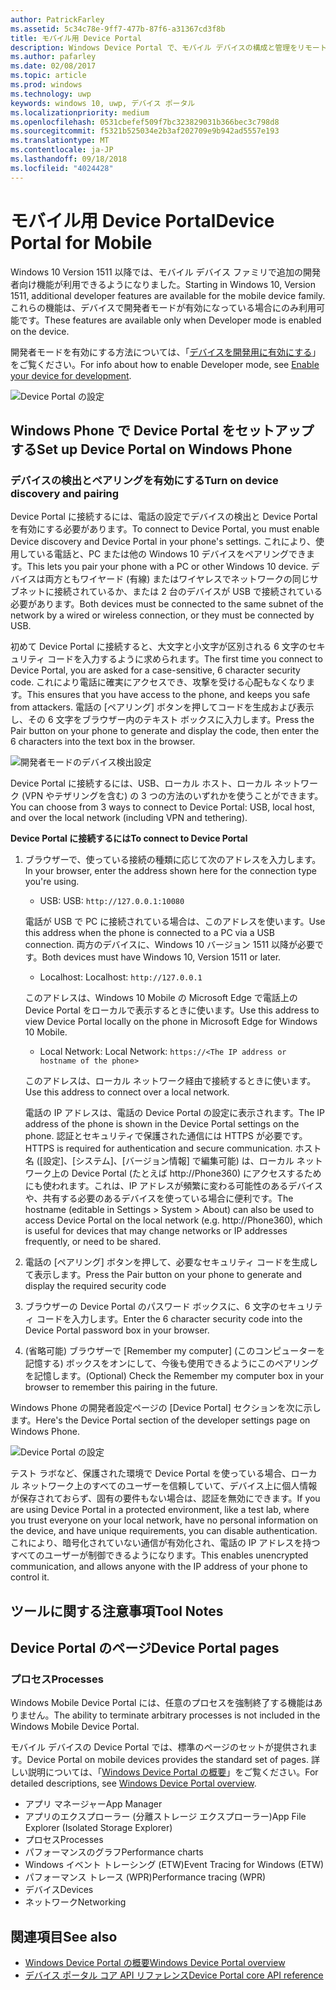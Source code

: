 ```yaml
---
author: PatrickFarley
ms.assetid: 5c34c78e-9ff7-477b-87f6-a31367cd3f8b
title: モバイル用 Device Portal
description: Windows Device Portal で、モバイル デバイスの構成と管理をリモートから行う方法について説明します。
ms.author: pafarley
ms.date: 02/08/2017
ms.topic: article
ms.prod: windows
ms.technology: uwp
keywords: windows 10, uwp, デバイス ポータル
ms.localizationpriority: medium
ms.openlocfilehash: 0531cbefef509f7bc323829031b366bec3c798d8
ms.sourcegitcommit: f5321b525034e2b3af202709e9b942ad5557e193
ms.translationtype: MT
ms.contentlocale: ja-JP
ms.lasthandoff: 09/18/2018
ms.locfileid: "4024428"
---
```

# <a name="device-portal-for-mobile"></a><span data-ttu-id="b6b54-104">モバイル用 Device Portal</span><span class="sxs-lookup"><span data-stu-id="b6b54-104">Device Portal for Mobile</span></span>

<span data-ttu-id="b6b54-105">Windows 10 Version 1511 以降では、モバイル デバイス ファミリで追加の開発者向け機能が利用できるようになりました。</span><span class="sxs-lookup"><span data-stu-id="b6b54-105">Starting in Windows 10, Version 1511, additional developer features are available for the mobile device family.</span></span> <span data-ttu-id="b6b54-106">これらの機能は、デバイスで開発者モードが有効になっている場合にのみ利用可能です。</span><span class="sxs-lookup"><span data-stu-id="b6b54-106">These features are available only when Developer mode is enabled on the device.</span></span>

<span data-ttu-id="b6b54-107">開発者モードを有効にする方法については、「[デバイスを開発用に有効にする](../get-started/enable-your-device-for-development.md)」をご覧ください。</span><span class="sxs-lookup"><span data-stu-id="b6b54-107">For info about how to enable Developer mode, see [Enable your device for development](../get-started/enable-your-device-for-development.md).</span></span>

![Device Portal の設定](images/device-portal/mob-dev-mode-options.png)

## <a name="set-up-device-portal-on-windows-phone"></a><span data-ttu-id="b6b54-109">Windows Phone で Device Portal をセットアップする</span><span class="sxs-lookup"><span data-stu-id="b6b54-109">Set up Device Portal on Windows Phone</span></span>

### <a name="turn-on-device-discovery-and-pairing"></a><span data-ttu-id="b6b54-110">デバイスの検出とペアリングを有効にする</span><span class="sxs-lookup"><span data-stu-id="b6b54-110">Turn on device discovery and pairing</span></span>

<span data-ttu-id="b6b54-111">Device Portal に接続するには、電話の設定でデバイスの検出と Device Portal を有効にする必要があります。</span><span class="sxs-lookup"><span data-stu-id="b6b54-111">To connect to Device Portal, you must enable Device discovery and Device Portal in your phone's settings.</span></span> <span data-ttu-id="b6b54-112">これにより、使用している電話と、PC または他の Windows 10 デバイスをペアリングできます。</span><span class="sxs-lookup"><span data-stu-id="b6b54-112">This lets you pair your phone with a PC or other Windows 10 device.</span></span> <span data-ttu-id="b6b54-113">デバイスは両方ともワイヤード (有線) またはワイヤレスでネットワークの同じサブネットに接続されているか、または 2 台のデバイスが USB で接続されている必要があります。</span><span class="sxs-lookup"><span data-stu-id="b6b54-113">Both devices must be connected to the same subnet of the network by a wired or wireless connection, or they must be connected by USB.</span></span>

<span data-ttu-id="b6b54-114">初めて Device Portal に接続すると、大文字と小文字が区別される 6 文字のセキュリティ コードを入力するように求められます。</span><span class="sxs-lookup"><span data-stu-id="b6b54-114">The first time you connect to Device Portal, you are asked for a case-sensitive, 6 character security code.</span></span> <span data-ttu-id="b6b54-115">これにより電話に確実にアクセスでき、攻撃を受ける心配もなくなります。</span><span class="sxs-lookup"><span data-stu-id="b6b54-115">This ensures that you have access to the phone, and keeps you safe from attackers.</span></span> <span data-ttu-id="b6b54-116">電話の [ペアリング] ボタンを押してコードを生成および表示し、その 6 文字をブラウザー内のテキスト ボックスに入力します。</span><span class="sxs-lookup"><span data-stu-id="b6b54-116">Press the Pair button on your phone to generate and display the code, then enter the 6 characters into the text box in the browser.</span></span>

![開発者モードのデバイス検出設定](images/device-portal/mob-dev-mode-pairing.png)

<span data-ttu-id="b6b54-118">Device Portal に接続するには、USB、ローカル ホスト、ローカル ネットワーク (VPN やテザリングを含む) の 3 つの方法のいずれかを使うことができます。</span><span class="sxs-lookup"><span data-stu-id="b6b54-118">You can choose from 3 ways to connect to Device Portal: USB, local host, and over the local network (including VPN and tethering).</span></span>

**<span data-ttu-id="b6b54-119">Device Portal に接続するには</span><span class="sxs-lookup"><span data-stu-id="b6b54-119">To connect to Device Portal</span></span>**

1. <span data-ttu-id="b6b54-120">ブラウザーで、使っている接続の種類に応じて次のアドレスを入力します。</span><span class="sxs-lookup"><span data-stu-id="b6b54-120">In your browser, enter the address shown here for the connection type you're using.</span></span>

    - <span data-ttu-id="b6b54-121">USB: </span><span class="sxs-lookup"><span data-stu-id="b6b54-121">USB:</span></span> `http://127.0.0.1:10080`

    <span data-ttu-id="b6b54-122">電話が USB で PC に接続されている場合は、このアドレスを使います。</span><span class="sxs-lookup"><span data-stu-id="b6b54-122">Use this address when the phone is connected to a PC via a USB connection.</span></span> <span data-ttu-id="b6b54-123">両方のデバイスに、Windows 10 バージョン 1511 以降が必要です。</span><span class="sxs-lookup"><span data-stu-id="b6b54-123">Both devices must have Windows 10, Version 1511 or later.</span></span>
    
    - <span data-ttu-id="b6b54-124">Localhost: </span><span class="sxs-lookup"><span data-stu-id="b6b54-124">Localhost:</span></span> `http://127.0.0.1`

    <span data-ttu-id="b6b54-125">このアドレスは、Windows 10 Mobile の Microsoft Edge で電話上の Device Portal をローカルで表示するときに使います。</span><span class="sxs-lookup"><span data-stu-id="b6b54-125">Use this address to view Device Portal locally on the phone in Microsoft Edge for Windows 10 Mobile.</span></span>
    
    - <span data-ttu-id="b6b54-126">Local Network: </span><span class="sxs-lookup"><span data-stu-id="b6b54-126">Local Network:</span></span> `https://<The IP address or hostname of the phone>`

    <span data-ttu-id="b6b54-127">このアドレスは、ローカル ネットワーク経由で接続するときに使います。</span><span class="sxs-lookup"><span data-stu-id="b6b54-127">Use this address to connect over a local network.</span></span>

    <span data-ttu-id="b6b54-128">電話の IP アドレスは、電話の Device Portal の設定に表示されます。</span><span class="sxs-lookup"><span data-stu-id="b6b54-128">The IP address of the phone is shown in the Device Portal settings on the phone.</span></span> <span data-ttu-id="b6b54-129">認証とセキュリティで保護された通信には HTTPS が必要です。</span><span class="sxs-lookup"><span data-stu-id="b6b54-129">HTTPS is required for authentication and secure communication.</span></span> <span data-ttu-id="b6b54-130">ホスト名 ([設定]、[システム]、[バージョン情報] で編集可能) は、ローカル ネットワーク上の Device Portal (たとえば http://Phone360) にアクセスするためにも使われます。これは、IP アドレスが頻繁に変わる可能性のあるデバイスや、共有する必要のあるデバイスを使っている場合に便利です。</span><span class="sxs-lookup"><span data-stu-id="b6b54-130">The hostname (editable in Settings > System > About) can also be used to access Device Portal on the local network (e.g. http://Phone360), which is useful for devices that may change networks or IP addresses frequently, or need to be shared.</span></span> 

2. <span data-ttu-id="b6b54-131">電話の [ペアリング] ボタンを押して、必要なセキュリティ コードを生成して表示します。</span><span class="sxs-lookup"><span data-stu-id="b6b54-131">Press the Pair button on your phone to generate and display the required security code</span></span>

3. <span data-ttu-id="b6b54-132">ブラウザーの Device Portal のパスワード ボックスに、6 文字のセキュリティ コードを入力します。</span><span class="sxs-lookup"><span data-stu-id="b6b54-132">Enter the 6 character security code into the Device Portal password box in your browser.</span></span>

4. <span data-ttu-id="b6b54-133">(省略可能) ブラウザーで [Remember my computer] (このコンピューターを記憶する) ボックスをオンにして、今後も使用できるようにこのペアリングを記憶します。</span><span class="sxs-lookup"><span data-stu-id="b6b54-133">(Optional) Check the Remember my computer box in your browser to remember this pairing in the future.</span></span>

<span data-ttu-id="b6b54-134">Windows Phone の開発者設定ページの [Device Portal] セクションを次に示します。</span><span class="sxs-lookup"><span data-stu-id="b6b54-134">Here's the Device Portal section of the developer settings page on Windows Phone.</span></span>

![Device Portal の設定](images/device-portal/mob-dev-mode-portal.png)

<span data-ttu-id="b6b54-136">テスト ラボなど、保護された環境で Device Portal を使っている場合、ローカル ネットワーク上のすべてのユーザーを信頼していて、デバイス上に個人情報が保存されておらず、固有の要件もない場合は、認証を無効にできます。</span><span class="sxs-lookup"><span data-stu-id="b6b54-136">If you are using Device Portal in a protected environment, like a test lab, where you trust everyone on your local network, have no personal information on the device, and have unique requirements, you can disable authentication.</span></span> <span data-ttu-id="b6b54-137">これにより、暗号化されていない通信が有効化され、電話の IP アドレスを持つすべてのユーザーが制御できるようになります。</span><span class="sxs-lookup"><span data-stu-id="b6b54-137">This enables unencrypted communication, and allows anyone with the IP address of your phone to control it.</span></span>

## <a name="tool-notes"></a><span data-ttu-id="b6b54-138">ツールに関する注意事項</span><span class="sxs-lookup"><span data-stu-id="b6b54-138">Tool Notes</span></span>

## <a name="device-portal-pages"></a><span data-ttu-id="b6b54-139">Device Portal のページ</span><span class="sxs-lookup"><span data-stu-id="b6b54-139">Device Portal pages</span></span>
### <a name="processes"></a><span data-ttu-id="b6b54-140">プロセス</span><span class="sxs-lookup"><span data-stu-id="b6b54-140">Processes</span></span>

<span data-ttu-id="b6b54-141">Windows Mobile Device Portal には、任意のプロセスを強制終了する機能はありません。</span><span class="sxs-lookup"><span data-stu-id="b6b54-141">The ability to terminate arbitrary processes is not included in the Windows Mobile Device Portal.</span></span> 

<span data-ttu-id="b6b54-142">モバイル デバイスの Device Portal では、標準のページのセットが提供されます。</span><span class="sxs-lookup"><span data-stu-id="b6b54-142">Device Portal on mobile devices provides the standard set of pages.</span></span> <span data-ttu-id="b6b54-143">詳しい説明については、「[Windows Device Portal の概要](device-portal.md)」をご覧ください。</span><span class="sxs-lookup"><span data-stu-id="b6b54-143">For detailed descriptions, see [Windows Device Portal overview](device-portal.md).</span></span>

- <span data-ttu-id="b6b54-144">アプリ マネージャー</span><span class="sxs-lookup"><span data-stu-id="b6b54-144">App Manager</span></span>
- <span data-ttu-id="b6b54-145">アプリのエクスプローラー (分離ストレージ エクスプローラー)</span><span class="sxs-lookup"><span data-stu-id="b6b54-145">App File Explorer (Isolated Storage Explorer)</span></span>
- <span data-ttu-id="b6b54-146">プロセス</span><span class="sxs-lookup"><span data-stu-id="b6b54-146">Processes</span></span>
- <span data-ttu-id="b6b54-147">パフォーマンスのグラフ</span><span class="sxs-lookup"><span data-stu-id="b6b54-147">Performance charts</span></span>
- <span data-ttu-id="b6b54-148">Windows イベント トレーシング (ETW)</span><span class="sxs-lookup"><span data-stu-id="b6b54-148">Event Tracing for Windows (ETW)</span></span>
- <span data-ttu-id="b6b54-149">パフォーマンス トレース (WPR)</span><span class="sxs-lookup"><span data-stu-id="b6b54-149">Performance tracing (WPR)</span></span> 
- <span data-ttu-id="b6b54-150">デバイス</span><span class="sxs-lookup"><span data-stu-id="b6b54-150">Devices</span></span>
- <span data-ttu-id="b6b54-151">ネットワーク</span><span class="sxs-lookup"><span data-stu-id="b6b54-151">Networking</span></span>

## <a name="see-also"></a><span data-ttu-id="b6b54-152">関連項目</span><span class="sxs-lookup"><span data-stu-id="b6b54-152">See also</span></span>

* [<span data-ttu-id="b6b54-153">Windows Device Portal の概要</span><span class="sxs-lookup"><span data-stu-id="b6b54-153">Windows Device Portal overview</span></span>](device-portal.md)
* [<span data-ttu-id="b6b54-154">デバイス ポータル コア API リファレンス</span><span class="sxs-lookup"><span data-stu-id="b6b54-154">Device Portal core API reference</span></span>](https://docs.microsoft.com/windows/uwp/debug-test-perf/device-portal-api-core)